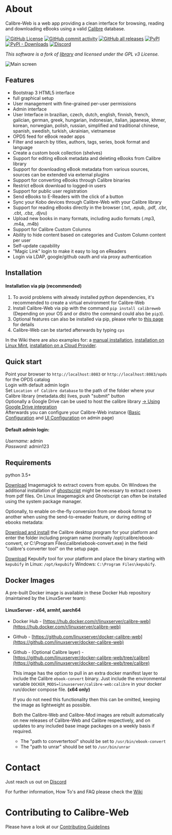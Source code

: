 # About

Calibre-Web is a web app providing a clean interface for browsing, reading and downloading eBooks using a valid [Calibre](https://calibre-ebook.com) database.

[![GitHub License](https://img.shields.io/github/license/janeczku/calibre-web?style=flat-square)](https://github.com/janeczku/calibre-web/blob/master/LICENSE)
[![GitHub commit activity](https://img.shields.io/github/commit-activity/w/janeczku/calibre-web?logo=github&style=flat-square&label=commits)]()
[![GitHub all releases](https://img.shields.io/github/downloads/janeczku/calibre-web/total?logo=github&style=flat-square)](https://github.com/janeczku/calibre-web/releases)
[![PyPI](https://img.shields.io/pypi/v/calibreweb?logo=pypi&logoColor=fff&style=flat-square)](https://pypi.org/project/calibreweb/)
[![PyPI - Downloads](https://img.shields.io/pypi/dm/calibreweb?logo=pypi&logoColor=fff&style=flat-square)](https://pypi.org/project/calibreweb/)
[![Discord](https://img.shields.io/discord/838810113564344381?label=Discord&logo=discord&style=flat-square)](https://discord.gg/h2VsJ2NEfB)

*This software is a fork of [library](https://github.com/mutschler/calibreserver) and licensed under the GPL v3 License.*

![Main screen](https://github.com/janeczku/calibre-web/wiki/images/main_screen.png)

## Features

- Bootstrap 3 HTML5 interface
- full graphical setup
- User management with fine-grained per-user permissions
- Admin interface
- User Interface in brazilian, czech, dutch, english, finnish, french, galician, german, greek, hungarian, indonesian, italian, japanese, khmer, korean, norwegian, polish, russian, simplified and traditional chinese, spanish, swedish, turkish, ukrainian, vietnamese
- OPDS feed for eBook reader apps 
- Filter and search by titles, authors, tags, series, book format and language
- Create a custom book collection (shelves)
- Support for editing eBook metadata and deleting eBooks from Calibre library
- Support for downloading eBook metadata from various sources, sources can be extended via external plugins
- Support for converting eBooks through Calibre binaries
- Restrict eBook download to logged-in users
- Support for public user registration
- Send eBooks to E-Readers with the click of a button
- Sync your Kobo devices through Calibre-Web with your Calibre library
- Support for reading eBooks directly in the browser (.txt, .epub, .pdf, .cbr, .cbt, .cbz, .djvu)
- Upload new books in many formats, including audio formats (.mp3, .m4a, .m4b)
- Support for Calibre Custom Columns
- Ability to hide content based on categories and Custom Column content per user
- Self-update capability
- "Magic Link" login to make it easy to log on eReaders
- Login via LDAP, google/github oauth and via proxy authentication

## Installation

#### Installation via pip (recommended)
1. To avoid problems with already installed python dependencies, it's recommended to create a virtual environment for Calibre-Web
2. Install Calibre-Web via pip with the command `pip install calibreweb` (Depending on your OS and or distro the command could also be `pip3`). 
3. Optional features can also be installed via pip, please refer to [this page](https://github.com/janeczku/calibre-web/wiki/Dependencies-in-Calibre-Web-Linux-and-Windows) for details 
4. Calibre-Web can be started afterwards by typing `cps` 

In the Wiki there are also examples for: a [manual installation](https://github.com/janeczku/calibre-web/wiki/Manual-installation), [installation on Linux Mint](https://github.com/janeczku/calibre-web/wiki/How-To:Install-Calibre-Web-in-Linux-Mint-19-or-20), [installation on a Cloud Provider](https://github.com/janeczku/calibre-web/wiki/How-To:-Install-Calibre-Web-on-a-Cloud-Provider).

## Quick start

Point your browser to `http://localhost:8083` or `http://localhost:8083/opds` for the OPDS catalog \
Login with default admin login \
Set `Location of Calibre database` to the path of the folder where your Calibre library (metadata.db) lives, push "submit" button \
Optionally a Google Drive can be used to host the calibre library [-> Using Google Drive integration](https://github.com/janeczku/calibre-web/wiki/G-Drive-Setup#using-google-drive-integration) \
Afterwards you can configure your Calibre-Web instance ([Basic Configuration](https://github.com/janeczku/calibre-web/wiki/Configuration#basic-configuration) and [UI Configuration](https://github.com/janeczku/calibre-web/wiki/Configuration#ui-configuration) on admin page)  

#### Default admin login:
*Username:* admin\
*Password:* admin123


## Requirements

python 3.5+

[Download](https://imagemagick.org/script/download.php) Imagemagick to extract covers from epubs. On Windows the additional installation of [ghostscript](https://ghostscript.com/releases/gsdnld.html) might be necessary to extract covers from pdf files. On Linux Imagemagick and Ghostscript can often be installed using the system package manager.

Optionally, to enable on-the-fly conversion from one ebook format to another when using the send-to-ereader feature, or during editing of ebooks metadata:

[Download and install](https://calibre-ebook.com/download) the Calibre desktop program for your platform and enter the folder including program name (normally /opt/calibre/ebook-convert, or C:\Program Files\calibre\ebook-convert.exe) in the field "calibre's converter tool" on the setup page.

[Download](https://github.com/pgaskin/kepubify/releases/latest) Kepubify tool for your platform and place the binary starting with `kepubify` in Linux: `/opt/kepubify` Windows: `C:\Program Files\kepubify`.


## Docker Images

A pre-built Docker image is available in these Docker Hub repository (maintained by the LinuxServer team):

#### **LinuxServer - x64, armhf, aarch64**
+ Docker Hub - [https://hub.docker.com/r/linuxserver/calibre-web](https://hub.docker.com/r/linuxserver/calibre-web)
+ Github - [https://github.com/linuxserver/docker-calibre-web](https://github.com/linuxserver/docker-calibre-web)
+ Github - (Optional Calibre layer) - [https://github.com/linuxserver/docker-calibre-web/tree/calibre](https://github.com/linuxserver/docker-calibre-web/tree/calibre) 

   This image has the option to pull in an extra docker manifest layer to include the Calibre `ebook-convert` binary.  Just include the environmental variable `DOCKER_MODS=linuxserver/calibre-web:calibre` in your docker run/docker compose file. **(x64 only)**
  
   If you do not need this functionality then this can be omitted, keeping the image as lightweight as possible.
    
   Both the Calibre-Web and Calibre-Mod images are rebuilt automatically on new releases of Calibre-Web and Calibre respectively, and on updates to any included base image packages on a weekly basis if required.
   + The "path to convertertool" should be set to `/usr/bin/ebook-convert`
   + The "path to unrar" should be set to `/usr/bin/unrar`

# Contact

Just reach us out on [Discord](https://discord.gg/h2VsJ2NEfB)

For further information, How To's and FAQ please check the [Wiki](https://github.com/janeczku/calibre-web/wiki)

# Contributing to Calibre-Web

Please have a look at our [Contributing Guidelines](https://github.com/janeczku/calibre-web/blob/master/CONTRIBUTING.md) 
